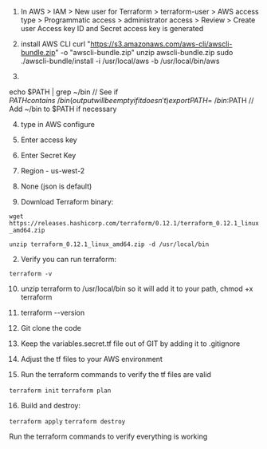 1) In AWS > IAM > New user for Terraform > terraform-user > AWS access type > Programmatic access > administrator access > Review > Create user
Access key ID and Secret access key is generated

2) install AWS CLI
curl "https://s3.amazonaws.com/aws-cli/awscli-bundle.zip" -o "awscli-bundle.zip"
unzip awscli-bundle.zip
sudo ./awscli-bundle/install -i /usr/local/aws -b /usr/local/bin/aws

3) 
echo $PATH | grep ~/bin     // See if $PATH contains ~/bin (output will be empty if it doesn't)
export PATH=~/bin:$PATH     // Add ~/bin to $PATH if necessary

4) type in AWS configure

5) Enter access key
6) Enter Secret Key

7) Region - us-west-2

8) None (json is default)

9) Download Terraform binary:

`wget https://releases.hashicorp.com/terraform/0.12.1/terraform_0.12.1_linux_amd64.zip`

`unzip terraform_0.12.1_linux_amd64.zip -d /usr/local/bin`

2) Verify you can run terraform:

`terraform -v`

10) unzip terraform to /usr/local/bin so it will add it to your path, chmod +x terraform

11) terraform --version

12) Git clone the code

13) Keep the variables.secret.tf file out of GIT by adding it to .gitignore

14) Adjust the tf files to your AWS environment

15) Run the terraform commands to verify the tf files are valid

`terraform init`
`terraform plan`

16) Build and destroy:

`terraform apply`
`terraform destroy`




 Run the terraform commands to verify everything is working
